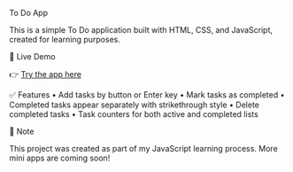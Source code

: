 To Do App

This is a simple To Do application built with HTML, CSS, and JavaScript, created for learning purposes.

🚀 Live Demo

👉 [Try the app here](https://satoshi-stprojects.github.io/todo_app/)

✅ Features
	•	Add tasks by button or Enter key
	•	Mark tasks as completed
	•	Completed tasks appear separately with strikethrough style
	•	Delete completed tasks
	•	Task counters for both active and completed lists

📝 Note

This project was created as part of my JavaScript learning process.
More mini apps are coming soon!